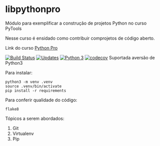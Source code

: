 # libpythonpro
Módulo para exemplificar a construção de projetos Python no curso PyTools

Nesse curso é ensidado como contribuir comprojetos de código aberto.

Link do curso [Python Pro](https://pythonpro.com.br/)

[![Build Status](https://travis-ci.com/eduardobazler/libpythonpro.svg?branch=main)](https://travis-ci.com/eduardobazler/libpythonpro)
[![Updates](https://pyup.io/repos/github/eduardobazler/libpythonpro/shield.svg)](https://pyup.io/repos/github/eduardobazler/libpythonpro/)
[![Python 3](https://pyup.io/repos/github/eduardobazler/libpythonpro/python-3-shield.svg)](https://pyup.io/repos/github/eduardobazler/libpythonpro/)
[![codecov](https://codecov.io/gh/eduardobazler/libpythonpro/branch/main/graph/badge.svg?token=TQ0UZ31OOR)](https://codecov.io/gh/eduardobazler/libpythonpro)
Suportada aversão de Python3

Para instalar: 

```console
python3 -m venv .venv
source .venv/bin/activate
pip install -r requirements
```
Para conferir qualidade do código:

```console
flake8
```

Tópicos a serem abordados:
 1. Git
 2. Virtualenv
 3. Pip
 